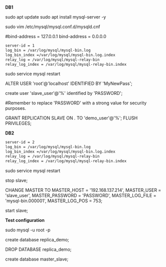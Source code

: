 **DB1**

sudo apt update
sudo apt install mysql-server -y

sudo vim /etc/mysql/mysql.conf.d/mysqld.cnf

#bind-address = 127.0.0.1
bind-address = 0.0.0.0

```bash
server-id = 1
log_bin = /var/log/mysql/mysql-bin.log
log_bin_index =/var/log/mysql/mysql-bin.log.index
relay_log = /var/log/mysql/mysql-relay-bin
relay_log_index = /var/log/mysql/mysql-relay-bin.index
```

sudo service mysql restart

ALTER USER 'root'@'localhost' IDENTIFIED BY 'MyNewPass';

create user 'slave_user'@'%' identified by 'PASSWORD';

#Remember to replace 'PASSWORD' with a strong value for security purposes.

GRANT REPLICATION SLAVE ON *.* TO 'demo_user'@'%';
FLUSH PRIVILEGES;

**DB2**

```bash
server-id = 2
log_bin = /var/log/mysql/mysql-bin.log
log_bin_index =/var/log/mysql/mysql-bin.log.index
relay_log = /var/log/mysql/mysql-relay-bin
relay_log_index = /var/log/mysql/mysql-relay-bin.index
```

sudo service mysql restart

stop slave;

CHANGE MASTER TO MASTER_HOST = '192.168.137.214', MASTER_USER = 'slave_user', MASTER_PASSWORD = 'PASSWORD', MASTER_LOG_FILE = 'mysql-bin.000001', MASTER_LOG_POS = 753;

start slave;

**Test configuration**

sudo mysql -u root -p

create database replica_demo;

DROP DATABASE replica_demo;

create database master_slave;
